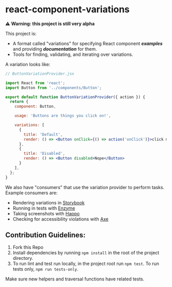 # react-component-variations

⚠️ **Warning: this project is still very alpha**

This project is:
* A format called "variations" for specifying React component **_examples_** and providing **_documentation_** for them.
* Tools for finding, validating, and iterating over variations.

A variation looks like:

```jsx
// ButtonVariationProvider.jsx

import React from 'react';
import Button from '../components/Button';

export default function ButtonVariationProvider({ action }) {
  return {
    component: Button,

    usage: 'Buttons are things you click on!',

    variations: [
      {
        title: 'Default',
        render: () => <Button onClick={() => action('onClick')}>click me!</Button>,
      },
      {
        title: 'Disabled',
        render: () => <Button disabled>Nope</Button>
      }
    ],
  };
}
```

We also have "consumers" that use the variation provider to perform tasks. Example consumers are:
* Rendering variations in [Storybook](https://storybook.js.org/)
* Running in tests with [Enzyme](https://github.com/airbnb/react-component-variations-consumer-enzyme)
* Taking screenshots with [Happo](https://happo.io/)
* Checking for accessibility violations with [Axe](https://www.deque.com/axe/)

## Contribution Guidelines:

1. Fork this Repo
2. Install dependencies by running `npm install` in the root of the project directory.
3. To run lint and test run locally, in the project root run `npm test`. To run tests only, `npm run tests-only`.

Make sure new helpers and traversal functions have related tests.
